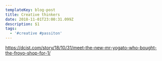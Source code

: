 ```yaml
---
templateKey: blog-post
title: Creative thinkers
date: 2018-11-01T23:00:31.099Z
description: $1
tags:
  - '#creative #passiton'
---
```

https://dcist.com/story/18/10/31/meet-the-new-mr-yogato-who-bought-the-froyo-shop-for-1/
